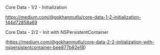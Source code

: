 
Core Data - 1/2 - Initialization


https://medium.com/@gokhanmutlu/core-data-1-2-initialization-144d72858a69


Core Data - 2/2 - Init with NSPersistentContainer


(https://medium.com/@gokhanmutlu/core-data-2-2-initialization-with-nspersistentcontainer-bee877b82e18)
